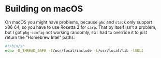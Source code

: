# Building on macOS

On macOS you might have problems, because `ghc` and `stack` only support
x86\_64, so you have to use Rosetta 2 for `carp`. That by itself isn't a
problem, but I got `pkg-config` not working randomly, so I had to override
it to just return the "Homebrew Intel" paths:

```sh
#!/bin/sh
echo -D_THREAD_SAFE -I/usr/local/include -L/usr/local/lib -lSDL2
```
